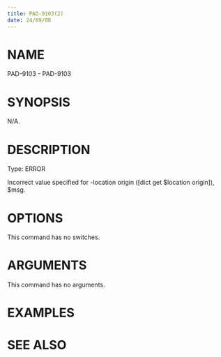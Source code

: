 ```yaml
---
title: PAD-9103(2)
date: 24/09/08
---
```


# NAME

PAD-9103 - PAD-9103

# SYNOPSIS

N/A.

# DESCRIPTION

Type: ERROR

Incorrect value specified for -location origin ([dict get $location origin]), $msg.

# OPTIONS

This command has no switches.

# ARGUMENTS

This command has no arguments.

# EXAMPLES

# SEE ALSO
